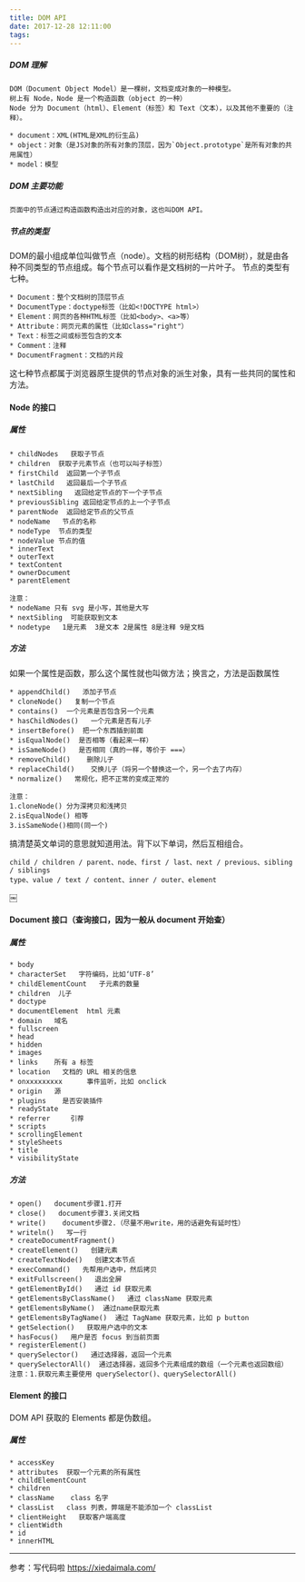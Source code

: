 ```yaml
---
title: DOM API
date: 2017-12-28 12:11:00
tags:
---
```

##### DOM 理解
	DOM（Document Object Model）是一棵树，文档变成对象的一种模型。
	树上有 Node，Node 是一个构造函数（object 的一种）
	Node 分为 Document（html）、Element（标签）和 Text（文本），以及其他不重要的（注释）。
	
	* document：XML(HTML是XML的衍生品)
	* object：对象（是JS对象的所有对象的顶层，因为`Object.prototype`是所有对象的共用属性）
	* model：模型

##### DOM 主要功能
	页面中的节点通过构造函数构造出对应的对象，这也叫DOM API。￼

##### 节点的类型
DOM的最小组成单位叫做节点（node）。文档的树形结构（DOM树），就是由各种不同类型的节点组成。每个节点可以看作是文档树的一片叶子。
节点的类型有七种。

	* Document：整个文档树的顶层节点
	* DocumentType：doctype标签（比如<!DOCTYPE html>）
	* Element：网页的各种HTML标签（比如<body>、<a>等）
	* Attribute：网页元素的属性（比如class="right"）
	* Text：标签之间或标签包含的文本
	* Comment：注释
	* DocumentFragment：文档的片段
这七种节点都属于浏览器原生提供的节点对象的派生对象，具有一些共同的属性和方法。

#### Node 的接口
##### 属性

	* childNodes   获取子节点 
	* children  获取子元素节点（也可以叫子标签）  
	* firstChild  返回第一个子节点
	* lastChild   返回最后一个子节点     
	* nextSibling   返回给定节点的下一个子节点 
	* previousSibling 返回给定节点的上一个子节点 
	* parentNode  返回给定节点的父节点 
	* nodeName   节点的名称
	* nodeType  节点的类型     
	* nodeValue 节点的值
	* innerText   
	* outerText  
	* textContent  
	* ownerDocument
	* parentElement  
      
	注意：
	* nodeName 只有 svg 是小写，其他是大写
	* nextSibling  可能获取到文本
	* nodetype   1是元素  3是文本 2是属性 8是注释 9是文档	
##### 方法
如果一个属性是函数，那么这个属性就也叫做方法；换言之，方法是函数属性

	* appendChild()   添加子节点
	* cloneNode()   复制一个节点
	* contains()  一个元素是否包含另一个元素
	* hasChildNodes()   一个元素是否有儿子
	* insertBefore()  把一个东西插到前面
	* isEqualNode()  是否相等（看起来一样）  
	* isSameNode()   是否相同（真的一样，等价于 ===）
	* removeChild()    删除儿子
	* replaceChild()    交换儿子（将另一个替换这一个，另一个去了内存）
	* normalize()   常规化，把不正常的变成正常的

	注意：
	1.cloneNode() 分为深拷贝和浅拷贝
	2.isEqualNode() 相等     
	3.isSameNode()相同(同一个)  

搞清楚英文单词的意思就知道用法。背下以下单词，然后互相组合。

	child / children / parent、node、first / last、next / previous、sibling / siblings
	type、value / text / content、inner / outer、element
￼
#### Document 接口（查询接口，因为一般从 document 开始查）
##### 属性

	* body  
	* characterSet   字符编码，比如‘UTF-8’
	* childElementCount   子元素的数量
	* children  儿子
	* doctype
	* documentElement  html 元素
	* domain   域名
	* fullscreen  
	* head 
	* hidden  
	* images
	* links    所有 a 标签
	* location   文档的 URL 相关的信息
	* onxxxxxxxxx      事件监听，比如 onclick 
	* origin   源
	* plugins    是否安装插件
	* readyState   
	* referrer     引荐
	* scripts
	* scrollingElement
	* styleSheets
	* title
	* visibilityState

##### 方法

	* open()   document步骤1.打开
	* close()   document步骤3.关闭文档
	* write()    document步骤2.（尽量不用write，用的话避免有延时性）
	* writeln()   写一行
	* createDocumentFragment()  
	* createElement()   创建元素
	* createTextNode()   创建文本节点
	* execCommand()   先帮用户选中，然后拷贝
	* exitFullscreen()   退出全屏
	* getElementById()   通过 id 获取元素
	* getElementsByClassName()   通过 className 获取元素
	* getElementsByName()  通过name获取元素
	* getElementsByTagName()  通过 TagName 获取元素，比如 p button
	* getSelection()   获取用户选中的文本
	* hasFocus()   用户是否 focus 到当前页面
	* registerElement() 
	* querySelector()   通过选择器，返回一个元素
	* querySelectorAll()  通过选择器，返回多个元素组成的数组（一个元素也返回数组） 
	注意：1.获取元素主要使用 querySelector()、querySelectorAll() 
           
         
#### Element 的接口
DOM API 获取的 Elements 都是伪数组。
##### 属性

	* accessKey
	* attributes  获取一个元素的所有属性
	* childElementCount
	* children
	* className    class 名字
	* classList   class 列表，弊端是不能添加一个 classList 
	* clientHeight   获取客户端高度
	* clientWidth
	* id
	* innerHTML

----
参考：写代码啦 <https://xiedaimala.com/>